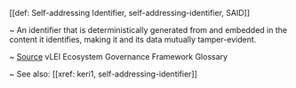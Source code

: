 [[def: Self-addressing Identifier, self-addressing-identifier, SAID]]

~ An identifier that is deterministically generated from and embedded in the content it identifies, making it and its data mutually tamper-evident.

~ [Source](https://www.gleif.org/vlei/introducing-the-vlei-ecosystem-governance-framework/2023-12-15_vlei-egf-v2.0-glossary_v1.3_final.pdf) vLEI Ecosystem Governance Framework Glossary

~ See also: [[xref: keri1, self-addressing-identifier]]
